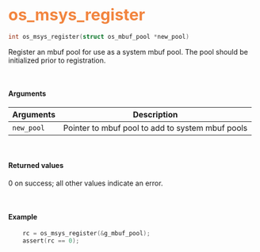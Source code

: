 ## <font color="#F2853F" style="font-size:24pt">os_msys_register</font>

```c
int os_msys_register(struct os_mbuf_pool *new_pool) 
```

Register an mbuf pool for use as a system mbuf pool. The pool should be initialized prior to registration.

<br>

#### Arguments

| Arguments | Description |
|-----------|-------------|
| `new_pool` | Pointer to mbuf pool to add to system mbuf pools |

<br>

#### Returned values
0 on success; all other values indicate an error.

<br>

#### Example

```c
    rc = os_msys_register(&g_mbuf_pool);
    assert(rc == 0);
```

